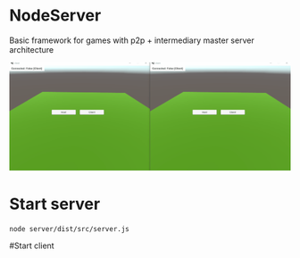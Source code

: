 # NodeServer
Basic framework for games with p2p + intermediary master server architecture

![](demo_gif.gif)

# Start server
```node server/dist/src/server.js```

#Start client


